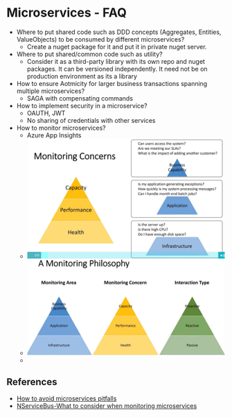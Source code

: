 # Microservices - FAQ

- Where to put shared code such as DDD concepts (Aggregates, Entities, ValueObjects) to be consumed by different microservices?
  - Create a nuget package for it and put it in private nuget server.
- Where to put shared/common code such as utility?
  - Consider it as a third-party library with its own repo and nuget packages. It can be versioned independently. It need not be on production environment as its a library
- How to ensure Aotmicity for larger business transactions spanning multiple microservices?
  - SAGA with compensating commands
- How to implement security in a microservice?
  - OAUTH, JWT
  - No sharing of credentials with other services
- How to monitor microservices?
  - Azure App Insights
  - ![Monitoring Concerns](./assets/monitoring-concerns.JPG)
  - ![Monitoring Philosophy](./assets/monitoring-philosophy.JPG)
  - 



## References

- [How to avoid microservices pitfalls](https://fast.wistia.net/embed/iframe/uzklqfu5he?autoPlay=true)
- [NServiceBus-What to consider when monitoring microservices](https://fast.wistia.net/embed/iframe/6a87g49c9y?autoPlay=true)